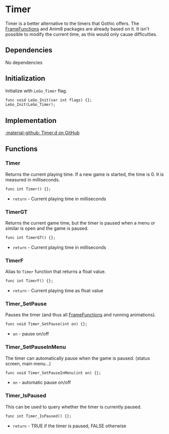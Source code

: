 # Timer
Timer is a better alternative to the timers that Gothic offers. The [FrameFunctions](frame_functions.md) and Anim8 packages are already based on it. It isn't possible to modify the current time, as this would only cause difficulties.

## Dependencies
No dependencies

## Initialization
Initialize with `LeGo_Timer` flag.
```dae
func void LeGo_Init(var int flags) {};
LeGo_Init(LeGo_Timer);
```
## Implementation
[:material-github: Timer.d on GitHub](https://github.com/Lehona/LeGo/blob/dev/Timer.d)

## Functions

### Timer
Returns the current playing time. If a new game is started, the time is 0. It is measured in milliseconds.
```dae
func int Timer() {};
```

- `return` - Current playing time in milliseconds

### TimerGT
Returns the current game time, but the timer is paused when a menu or similar is open and the game is paused.
```dae
func int TimerGT() {};
```

- `return` - Current playing time in milliseconds

### TimerF
Alias to `Timer` function that returns a float value.
```dae
func int TimerF() {};
```

- `return` - Current playing time as float value

### Timer_SetPause
Pauses the timer (and thus all [FrameFunctions](frame_functions.md) and running animations).
```dae
func void Timer_SetPause(int on) {};
```

- `on` - pause on/off

### Timer_SetPauseInMenu
The timer can automatically pause when the game is paused. (status screen, main menu...)
```dae
func void Timer_SetPauseInMenu(int on) {};
```

- `on` - automatic pause on/off

### Timer_IsPaused
This can be used to query whether the timer is currently paused.
```dae
func int Timer_IsPaused() {};
```

- `return` - TRUE if the timer is paused, FALSE otherwise